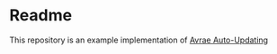 # Readme
This repository is an example implementation of [Avrae Auto-Updating](https://github.com/1drturtle/avrae-autoupdate)
